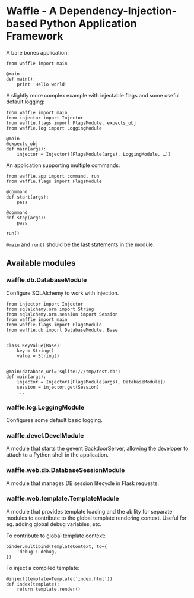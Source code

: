 # Waffle - A Dependency-Injection-based Python Application Framework

A bare bones application:

	from waffle import main

	@main
	def main():
		print 'Hello world'

A slightly more complex example with injectable flags and some useful default logging:

	from waffle import main
	from injector import Injector
	from waffle.flags import FlagsModule, expects_obj
	from waffle.log import LoggingModule

	@main
	@expects_obj
	def main(args):
		injector = Injector([FlagsModule(args), LoggingModule, …])

An application supporting multiple commands:

	from waffle.app import command, run
	from waffle.flags import FlagsModule

	@command
	def start(args):
		pass

	@command
	def stop(args):
		pass

	run()

`@main` and `run()` should be the last statements in the module.

## Available modules

### waffle.db.DatabaseModule

Configure SQLAlchemy to work with injection.


	from injector import Injector
	from sqlalchemy.orm import String
	from sqlalchemy.orm.session import Session
	from waffle import main
	from waffle.flags import FlagsModule
	from waffle.db import DatabaseModule, Base


	class KeyValue(Base):
		key = String()
		value = String()


	@main(database_uri='sqlite:///tmp/test.db')
	def main(args):
		injector = Injector([FlagsModule(args), DatabaseModule])
		session = injector.get(Session)
		...

### waffle.log.LoggingModule

Configures some default basic logging.

### waffle.devel.DevelModule

A module that starts the gevent BackdoorServer, allowing the developer to attach to a Python shell in the application.


### waffle.web.db.DatabaseSessionModule

A module that manages DB session lifecycle in Flask requests.

### waffle.web.template.TemplateModule

A module that provides template loading and the ability for separate modules to contribute to the global template rendering context. Useful for eg. adding global debug variables, etc.

To contribute to global template context:

    binder.multibind(TemplateContext, to={
        'debug': debug,
    })

To inject a compiled template:

	@inject(template=Template('index.html'))
	def index(template):
		return template.render()

